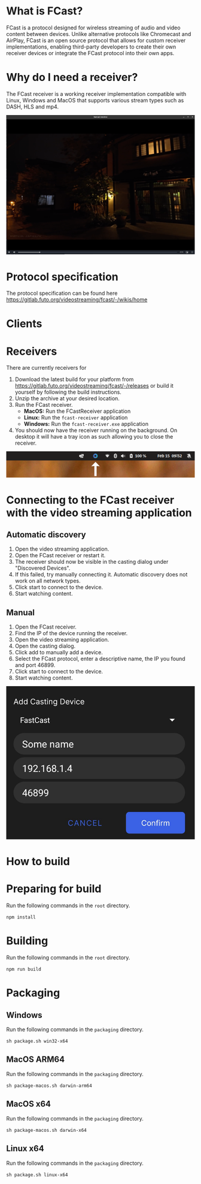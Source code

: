 # What is FCast?

FCast is a protocol designed for wireless streaming of audio and video content between devices. Unlike alternative protocols like Chromecast and AirPlay, FCast is an open source protocol that allows for custom receiver implementations, enabling third-party developers to create their own receiver devices or integrate the FCast protocol into their own apps.

# Why do I need a receiver?

The FCast receiver is a working receiver implementation compatible with Linux, Windows and MacOS that supports various stream types such as DASH, HLS and mp4.

![FCast receiver running on Linux](images/Untitled2.png)

# Protocol specification

The protocol specification can be found here https://gitlab.futo.org/videostreaming/fcast/-/wikis/home

# Clients

# Receivers

There are currently receivers for



1. Download the latest build for your platform from https://gitlab.futo.org/videostreaming/fcast/-/releases or build it yourself by following the build instructions.
2. Unzip the archive at your desired location.
3. Run the FCast receiver.
   - **MacOS:** Run the FCastReceiver application
   - **Linux:** Run the `fcast-receiver` application
   - **Windows:** Run the `fcast-receiver.exe` application
4. You should now have the receiver running on the background. On desktop it will have a tray icon as such allowing you to close the receiver.

![FCast receiver tray icon running on Linux](images/Untitled.png)

# Connecting to the FCast receiver with the video streaming application

## Automatic discovery

1. Open the video streaming application.
2. Open the FCast receiver or restart it.
3. The receiver should now be visible in the casting dialog under "Discovered Devices".
4. If this failed, try manually connecting it. Automatic discovery does not work on all network types.
5. Click start to connect to the device.
6. Start watching content.

## Manual

1. Open the FCast receiver.
2. Find the IP of the device running the receiver.
3. Open the video streaming application.
4. Open the casting dialog.
5. Click add to manually add a device.
6. Select the FCast protocol, enter a descriptive name, the IP you found and port 46899.
7. Click start to connect to the device.
8. Start watching content.

![Manual add dialog in video streaming app](images/Untitled3.png)

# How to build

# Preparing for build

Run the following commands in the `root` directory.

```
npm install
```

# Building

Run the following commands in the `root` directory.

```
npm run build
```

# Packaging

## Windows

Run the following commands in the `packaging` directory.

```
sh package.sh win32-x64
```

## MacOS ARM64

Run the following commands in the `packaging` directory.

```
sh package-macos.sh darwin-arm64
```

## MacOS x64

Run the following commands in the `packaging` directory.

```
sh package-macos.sh darwin-x64
```

## Linux x64

Run the following commands in the `packaging` directory.

```
sh package.sh linux-x64
```
